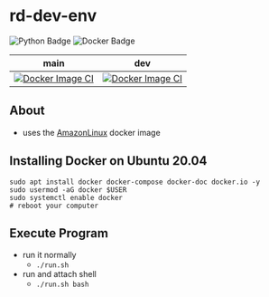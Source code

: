 # rd-dev-env
![Python Badge](https://img.shields.io/badge/Python-3.6.5-informational?style=plastic&logo=python&logoColor=green&color=green)
![Docker Badge](https://img.shields.io/badge/Docker-19.03-informational?style=plastic&logo=docker&logoColor=blue&color=blue)

| main | dev |
|------|-----|
| [![Docker Image CI](https://github.com/mattwhite180/rd-dev-env/actions/workflows/docker.yml/badge.svg?branch=main)](https://github.com/mattwhite180/rd-dev-env/actions/workflows/docker.yml) | [![Docker Image CI](https://github.com/mattwhite180/rd-dev-env/actions/workflows/docker.yml/badge.svg?branch=dev)](https://github.com/mattwhite180/rd-dev-env/actions/workflows/docker.yml) |


## About
* uses the [AmazonLinux](https://hub.docker.com/_/amazonlinux) docker image

## Installing Docker on Ubuntu 20.04
```
sudo apt install docker docker-compose docker-doc docker.io -y
sudo usermod -aG docker $USER
sudo systemctl enable docker
# reboot your computer
```

## Execute Program
* run it normally
	* `./run.sh`
* run and attach shell
	* `./run.sh bash`

